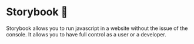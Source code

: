 # Storybook 📖
Storybook allows you to run javascript in a website without the issue of the console. It allows you to have full control as a user or a developer.
